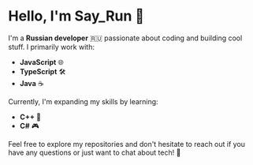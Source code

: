 # Hello, I'm Say_Run 👋

I'm a **Russian developer** 🇷🇺 passionate about coding and building cool stuff. I primarily work with:

- **JavaScript** 🌐
- **TypeScript** 🛠️
- **Java** ☕

Currently, I'm expanding my skills by learning:

- **C++** 🧠
- **C#** 🎮

Feel free to explore my repositories and don't hesitate to reach out if you have any questions or just want to chat about tech! 🚀
